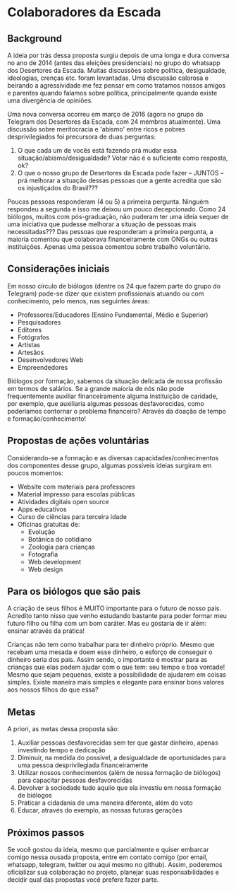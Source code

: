 # Colaboradores da Escada

## Background

A ideia por trás dessa proposta surgiu depois de uma longa e dura conversa no ano de 2014 (antes das eleições presidenciais) no grupo do whatsapp dos Desertores da Escada. Muitas discussões sobre política, desigualdade, ideologias, crenças etc. foram levantadas. Uma discussão calorosa e beirando a agressividade me fez pensar em como tratamos nossos amigos e parentes quando falamos sobre política, principalmente quando existe uma divergência de opiniões.

Uma nova conversa ocorreu em março de 2016 (agora no grupo do Telegram dos Desertores da Escada, com 24 membros atualmente). Uma discussão sobre meritocracia e 'abismo' entre ricos e pobres desprivilegiados foi precursora de duas perguntas:

1. O que cada um de vocês está fazendo prá mudar essa situação/abismo/desigualdade? Votar não é o suficiente como resposta, ok?
2. O que o nosso grupo de Desertores da Escada pode fazer – JUNTOS – prá melhorar a situação dessas pessoas que a gente acredita que são os injustiçados do Brasil??? 

Poucas pessoas responderam (4 ou 5) a primeira pergunta. Ninguém respondeu a segunda e isso me deixou um pouco decepcionado. Como 24 biólogos, muitos com pós-graduação, não puderam ter uma ideia sequer de uma iniciativa que pudesse melhorar a situação de pessoas mais necessitadas??? Das pessoas que responderam a primeira pergunta, a maioria comentou que colaborava financeiramente com ONGs ou outras instituições. Apenas uma pessoa comentou sobre trabalho voluntário.

## Considerações iniciais

Em nosso círculo de biólogos (dentre os 24 que fazem parte do grupo do Telegram) pode-se dizer que existem profissionais atuando ou com conhecimento, pelo menos, nas seguintes áreas:

- Professores/Educadores (Ensino Fundamental, Médio e Superior)
- Pesquisadores
- Editores
- Fotógrafos
- Artistas
- Artesãos
- Desenvolvedores Web
- Empreendedores

Biólogos por formação, sabemos da situação delicada de nossa profissão em termos de salários. Se a grande maioria de nós não pode frequentemente auxiliar financeiramente alguma instituição de caridade, por exemplo, que auxiliaria algumas pessoas desfavorecidas, como poderíamos contornar o problema financeiro? Através da doação de tempo e formação/conhecimento!

## Propostas de ações voluntárias

Considerando-se a formação e as diversas capacidades/conhecimentos dos componentes desse grupo, algumas possíveis ideias surgiram em poucos momentos:

- Website com materiais para professores
- Material impresso para escolas públicas
- Atividades digitais open source
- Apps educativos
- Curso de ciências para terceira idade
- Oficinas gratuitas de:
    + Evolução
    + Botânica do cotidiano
    + Zoologia para crianças
    + Fotografia
    + Web development
    + Web design

## Para os biólogos que são pais

A criação de seus filhos é MUITO importante para o futuro de nosso pais. Acredito tanto nisso que venho estudando bastante para poder formar meu futuro filho ou filha com um bom caráter. Mas eu gostaria de ir além: ensinar através da prática! 

Crianças não tem como trabalhar para ter dinheiro próprio. Mesmo que recebam uma mesada e doem esse dinheiro, o esforço de conseguir o dinheiro seria dos pais. Assim sendo, o importante é mostrar para as crianças que elas podem ajudar com o que tem: seu tempo e boa vontade! Mesmo que sejam pequenas, existe a possibilidade de ajudarem em coisas simples. Existe maneira mais simples e elegante para ensinar bons valores aos nossos filhos do que essa?

## Metas

A priori, as metas dessa proposta são:

1. Auxiliar pessoas desfavorecidas sem ter que gastar dinheiro, apenas investindo tempo e dedicação
2. Diminuir, na medida do possível, a desigualdade de oportunidades para uma pessoa desprivilegiada financeiramente
3. Utilizar nossos conhecimentos (além de nossa formação de biólogos) para capacitar pessoas desfavorecidas
4. Devolver à sociedade tudo aquilo que ela investiu em nossa formação de biólogos
5. Praticar a cidadania de uma maneira diferente, além do voto
6. Educar, através do exemplo, as nossas futuras gerações


## Próximos passos

Se você gostou da ideia, mesmo que parcialmente e quiser embarcar comigo nessa ousada proposta, entre em contato comigo (por email, whatsapp, telegram, twitter ou aqui mesmo no github). Assim, poderemos oficializar sua colaboração no projeto, planejar suas responsabilidades e decidir qual das propostas você prefere fazer parte.

